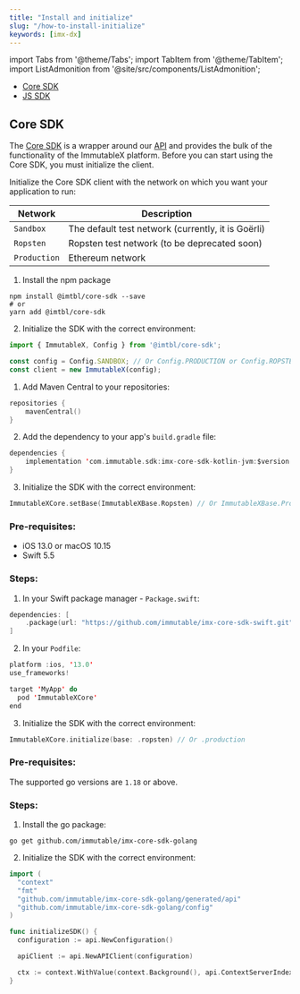 ```yaml
---
title: "Install and initialize"
slug: "/how-to-install-initialize"
keywords: [imx-dx]
---
```


import Tabs from '@theme/Tabs';
import TabItem from '@theme/TabItem';
import ListAdmonition from '@site/src/components/ListAdmonition';

<ListAdmonition label="Guides">
    <ul>
        <li><a href="#core-sdk">Core SDK</a></li>
        <li><a href="./immutable-x-sdk#setting-up-the-sdk">JS SDK</a></li>
    </ul>
</ListAdmonition>

## Core SDK
The [Core SDK](/sdk-docs/core-sdk-ts/overview) is a wrapper around our [API](/reference) and provides the bulk of the functionality of the ImmutableX platform. Before you can start using the Core SDK, you must initialize the client.

Initialize the Core SDK client with the network on which you want your application to run:

| Network | Description |
| -- | -- |
| `Sandbox` | The default test network (currently, it is Goërli)  |
| `Ropsten` | Ropsten test network (to be deprecated soon) |
| `Production` | Ethereum network  |
<Tabs>
  <TabItem value="typescript" label="Typescript Core SDK">

1. Install the npm package
```shell
npm install @imtbl/core-sdk --save
# or
yarn add @imtbl/core-sdk
```

2. Initialize the SDK with the correct environment:
```ts
import { ImmutableX, Config } from '@imtbl/core-sdk';

const config = Config.SANDBOX; // Or Config.PRODUCTION or Config.ROPSTEN
const client = new ImmutableX(config);
```
  </TabItem>
  <TabItem value="kotlin" label="Kotlin (JVM) Core SDK">

1. Add Maven Central to your repositories:
```kotlin
repositories {
    mavenCentral()
}
```

2. Add the dependency to your app's `build.gradle` file:

```kotlin
dependencies {
    implementation 'com.immutable.sdk:imx-core-sdk-kotlin-jvm:$version'
}
```

3. Initialize the SDK with the correct environment:
```kotlin
ImmutableXCore.setBase(ImmutableXBase.Ropsten) // Or ImmutableXBase.Production (default)
```

  </TabItem>
  <TabItem value="Swift" label="Swift Core SDK">

### Pre-requisites:
* iOS 13.0 or macOS 10.15
* Swift 5.5

### Steps:
1. In your Swift package manager - `Package.swift`:

```swift
dependencies: [
    .package(url: "https://github.com/immutable/imx-core-sdk-swift.git", from: "0.2.2")
]
```

2. In your `Podfile`:
```swift
platform :ios, '13.0'
use_frameworks!

target 'MyApp' do
  pod 'ImmutableXCore'
end
```

3. Initialize the SDK with the correct environment:
```swift
ImmutableXCore.initialize(base: .ropsten) // Or .production
```
  </TabItem>
  <TabItem value="go" label="Golang Core SDK">

### Pre-requisites:
The supported go versions are `1.18` or above.

### Steps:
1. Install the go package:
```shell
go get github.com/immutable/imx-core-sdk-golang 
```

2. Initialize the SDK with the correct environment:
```go
import (
  "context"
  "fmt"
  "github.com/immutable/imx-core-sdk-golang/generated/api"
  "github.com/immutable/imx-core-sdk-golang/config"
)

func initializeSDK() {
  configuration := api.NewConfiguration()

  apiClient := api.NewAPIClient(configuration)

  ctx := context.WithValue(context.Background(), api.ContextServerIndex, config.Sandbox) // Or config.Production
}
```
  </TabItem>
</Tabs>